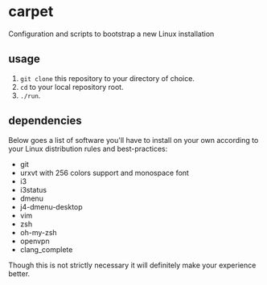 carpet
======

Configuration and scripts to bootstrap a new Linux installation

usage
------
1. `git clone` this repository to your directory of choice.
2. `cd` to your local repository root.
3. `./run`.

dependencies
------------
Below goes a list of software you'll have to install on your own
according to your Linux distribution rules and best-practices:

- git
- urxvt with 256 colors support and monospace font
- i3
- i3status
- dmenu
- j4-dmenu-desktop
- vim
- zsh
- oh-my-zsh
- openvpn
- clang_complete

Though this is not strictly necessary it will definitely make your
experience better.
